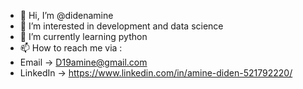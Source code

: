 - 👋 Hi, I’m @didenamine
- 👀 I’m interested in development and data science 
- 🌱 I’m currently learning python 
- 📫 How to reach me via : 
- Email -> D19amine@gmail.com
- LinkedIn -> https://www.linkedin.com/in/amine-diden-521792220/
